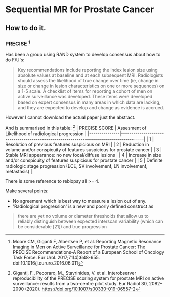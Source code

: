 # Sequential MR for Prostate Cancer
## How to do it.

### PRECISE [^Moore2017]
Has been a group using RAND system to develop consensus about how to do F/U's:
 > Key recommendations include reporting the index lesion size using absolute values at baseline and at each subsequent MRI. Radiologists should assess the likelihood of true change over time (ie, change in size or change in lesion characteristics on one or more sequences) on a 1-5 scale. A checklist of items for reporting a cohort of men on active surveillance was developed. These items were developed based on expert consensus in many areas in which data are lacking, and they are expected to develop and change as evidence is accrued.

However I cannot download the actual paper just the abstract.

 And is summarised in this table: [^Giganti2020]
| PRECISE SCORE | Assesment of Likelihood of radiological progression                                     |
|---------------|-----------------------------------------------------------------------------------------|
| 1             | Resolution of previous features suspicious on MRI                                       |
| 2             | Reduction in volume and/or conspicuity of features suspicious for prostate cancer       |
| 3             | Stable MRI appearance: no new focal/diffuse lesions                                     |
| 4             | Increase in size and/or conspicuity of features suspicious for prostate cancer          |
| 5             | Definite radiologic stage progression (ECE, SV involvement, LN involvement, metastasis) |

 There is some reference to rebiopsy all >= 4. 

 Make several points:
 - No agreement which is best way to measure a lesion out of any.
 - 'Radiological progression' is a new and poorly defined construct as
  >  there are yet no volume or diameter thresholds that allow us to reliably distinguish between expected interscan variability (which can be considerable [21]) and true progression


[^Giganti2018]: Giganti  Francesco,Allen  Clare,Piper  Jonathan W.,Mirando  David,Stabile  Armando,Punwani  Shonit,Kirkham  Alex,Emberton  Mark,Moore  Caroline M., Sequential prostate MRI reporting in men on active surveillance: initial experience of a dedicated PRECISE software program, Magnetic Resonance Imaging, Volume 57, 2019, Pages 34-39, ISSN 0730-725X, http://dx.doi.org/10.1016/j.mri.2018.10.013.
(https://www.clinicalkey.com/#!/content/1-s2.0-S0730725X18303357)

[^Moore2017]: Moore CM, Giganti F, Albertsen P, et al. Reporting Magnetic Resonance Imaging in Men on Active Surveillance for Prostate Cancer: The PRECISE Recommendations-A Report of a European School of Oncology Task Force. Eur Urol. 2017;71(4):648-655. doi:10.1016/j.eururo.2016.06.011

[^Giganti2020]: Giganti, F., Pecoraro, M., Stavrinides, V. et al. Interobserver reproducibility of the PRECISE scoring system for prostate MRI on active surveillance: results from a two-centre pilot study. Eur Radiol 30, 2082–2090 (2020). https://doi.org/10.1007/s00330-019-06557-2